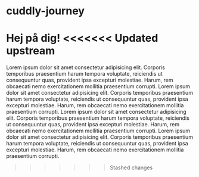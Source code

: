 # cuddly-journey

Hej på dig!
<<<<<<< Updated upstream
=======

Lorem ipsum dolor sit amet consectetur adipisicing elit. Corporis temporibus praesentium harum tempora voluptate, reiciendis ut consequuntur quas, provident ipsa excepturi molestiae. Harum, rem obcaecati nemo exercitationem mollitia praesentium corrupti.
Lorem ipsum dolor sit amet consectetur adipisicing elit. Corporis temporibus praesentium harum tempora voluptate, reiciendis ut consequuntur quas, provident ipsa excepturi molestiae. Harum, rem obcaecati nemo exercitationem mollitia praesentium corrupti.
Lorem ipsum dolor sit amet consectetur adipisicing elit. Corporis temporibus praesentium harum tempora voluptate, reiciendis ut consequuntur quas, provident ipsa excepturi molestiae. Harum, rem obcaecati nemo exercitationem mollitia praesentium corrupti.
Lorem ipsum dolor sit amet consectetur adipisicing elit. Corporis temporibus praesentium harum tempora voluptate, reiciendis ut consequuntur quas, provident ipsa excepturi molestiae. Harum, rem obcaecati nemo exercitationem mollitia praesentium corrupti.
>>>>>>> Stashed changes
